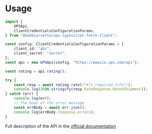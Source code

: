 # Usage

```typescript
import {
    UPSApi,
    ClientCredentialsConfigurationParams,
} from "@babbiorsetto/ups-typescript-fetch-client";

const config: ClientCredentialsConfigurationParams = {
    client_id: "abc",
    client_secret: "secret",
};
const api = new UPSApi(config, "https://wwwcie.ups.com/api");

const rating = api.rating();

try {
    const resp = await rating.rate(/*All required info*/);
    console.log(JSON.stringify(resp.RateResponse.RatedShipment));
} catch (err) {
    console.log(err);
    // The body of the error message
    const errBody = await err.json();
    console.log(errBody.response.errors);
}
```

Full description of the API in the [official documentation](https://developer.ups.com/en-us)
